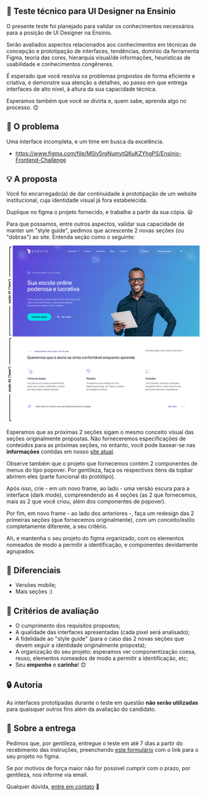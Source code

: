 ## :rocket: Teste técnico para UI Designer na Ensinio

O presente teste foi planejado para validar os conhecimentos necessários para a posição de UI Designer na Ensinio.

Serão avaliados aspectos relacionados aos conhecimentos em técnicas de concepção e prototipação de interfaces, tendências, domínio da ferramenta Figma, teoria das cores, hierarquia visual/de informações, heurísticas de usabilidade e conhecimentos congêneres.

É esperado que você resolva os problemas propostos de forma eficiente e criativa, e demonstre sua atenção a detalhes, ao passo em que entrega interfaces de alto nível, à altura da sua capacidade técnica.

Esperamos também que você se divirta e, quem sabe, aprenda algo no processo. :blush:

## :eyes: O problema

Uma interface incompleta, e um time em busca da excelência.

- https://www.figma.com/file/M0jy5rqNumytQKuKZYhgPS/Ensinio-Frontend-Challenge

## :bulb: A proposta

Você foi encarregado(a) de dar continuidade à prototipação de um website institucional, cuja identidade visual já fora estabelecida.

Duplique no figma o projeto fornecido, e trabalhe a partir da sua cópia. :smiley:

Para que possamos, entre outros aspectos, validar sua capacidade de manter um "style guide", pedimos que acrescente 2 novas seções (ou "dobras") ao site. Entenda seção como o seguinte:

![Sections demo](sections-demo.png)

Esperamos que as próximas 2 seções sigam o mesmo conceito visual das seções originalmente propostas. Não forneceremos especificações de conteúdos para as próximas seções, no entanto, você pode basear-se nas **informações** contidas em nosso [site atual](https://ensinio.com/pt-br/).

Observe também que o projeto que fornecemos contém 2 componentes de menus do tipo popover. Por gentileza, faça os respectivos itens da topbar abrirem eles (parte funcional do protótipo).

Após isso, crie - em um novo frame, ao lado - uma versão escura para a interface (dark mode), compreendendo as 4 seções (as 2 que fornecemos, mais as 2 que você criou, além dos componentes de popover).

Por fim, em novo frame - ao lado dos anteriores -, faça um redesign das 2 primeiras seções (que fornecemos originalmente), com um conceito/estilo completamente diferente, a seu critério.

Ah, e mantenha o seu projeto do figma organizado, com os elementos nomeados de modo a permitir a identificação, e componentes devidamente agrupados.

## :clap: Diferenciais

- Versões mobile;
- Mais seções :)

## :page_facing_up: Critérios de avaliação

- O cumprimento dos requisitos propostos;
- A qualidade das interfaces apresentadas (cada pixel será analisado);
- A fidelidade ao "style guide" (para o caso das 2 novas seções que devem seguir a identidade originalmente proposta);
- A organização do seu projeto: esperamos ver componentização coesa, reuso, elementos nomeados de modo a permitir a identificação, etc;
- Seu **empenho** e **carinho**! :blush:

## :lock: Autoria

As interfaces prototipadas durante o teste em questão **não serão utilizadas** para quaisquer outros fins além da avaliação do candidato. 

## :email: Sobre a entrega

Pedimos que, por gentileza, entregue o teste em até 7 dias a partir do recebimento das instruções, preenchendo [este formulário](https://ensinio.atlassian.net/servicedesk/customer/portal/9/group/12/create/55) com o link para o seu projeto no figma.

Se por motivos de força maior não for possível cumprir com o prazo, por gentileza, nos informe via email. 

Qualquer dúvida, [entre em contato](https://www.linkedin.com/in/silviow/) :muscle:
